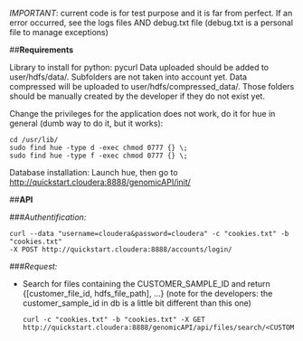*IMPORTANT*: current code is for test purpose and it is far from perfect. If an error occurred, see the logs files AND debug.txt file (debug.txt is a personal file to manage exceptions)

##**Requirements**

Library to install for python: pycurl 
Data uploaded should be added to user/hdfs/data/. Subfolders are not taken into account yet.
Data compressed will be uploaded to user/hdfs/compressed_data/. 
Those folders should be manually created by the developer if they do not exist yet.

Change the privileges for the application does not work, do it for hue in general (dumb way to do it, but it works):
```
cd /usr/lib/
sudo find hue -type d -exec chmod 0777 {} \;
sudo find hue -type f -exec chmod 0777 {} \;
```

Database installation:
Launch hue, then go to http://quickstart.cloudera:8888/genomicAPI/init/


##**API**

###*Authentification:*
```
curl --data "username=cloudera&password=cloudera" -c "cookies.txt" -b "cookies.txt"
-X POST http://quickstart.cloudera:8888/accounts/login/
```

###*Request:*
 * Search for files containing the CUSTOMER_SAMPLE_ID and return {[customer_file_id, hdfs_file_path], ...}
    (note for the developers: the customer_sample_id in db is a little bit different than this one)
    ```    
    curl -c "cookies.txt" -b "cookies.txt" -X GET 
    http://quickstart.cloudera:8888/genomicAPI/api/files/search/<CUSTOMER_SAMPLE_ID>/
    ```


